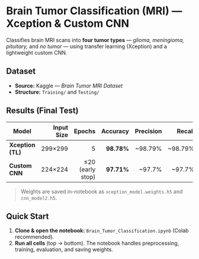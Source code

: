 # Brain Tumor Classification (MRI) — Xception & Custom CNN

Classifies brain MRI scans into **four tumor types** — *glioma, meningioma, pituitary,* and *no tumor* — using transfer learning (Xception) and a lightweight custom CNN.

## Dataset
- **Source:** Kaggle — *Brain Tumor MRI Dataset* 
- **Structure:** `Training/` and `Testing/` 


## Results (Final Test)
| Model | Input Size | Epochs | Accuracy | Precision | Recall |
|---|---:|---:|---:|---:|---:|
| **Xception (TL)** | 299×299 | 5 | **98.78%** | ~98.79% | ~98.79% |
| **Custom CNN** | 224×224 | ≤20 (early stop) | **97.71%** | ~97.7% | ~97.7% |

> Weights are saved in-notebook as `xception_model.weights.h5` and `cnn_model2.h5`.

## Quick Start
1. **Clone & open the notebook:** `Brain_Tumor_Classification.ipynb` (Colab recommended).
2. **Run all cells** (top → bottom). The notebook handles preprocessing, training, evaluation, and saving weights.



